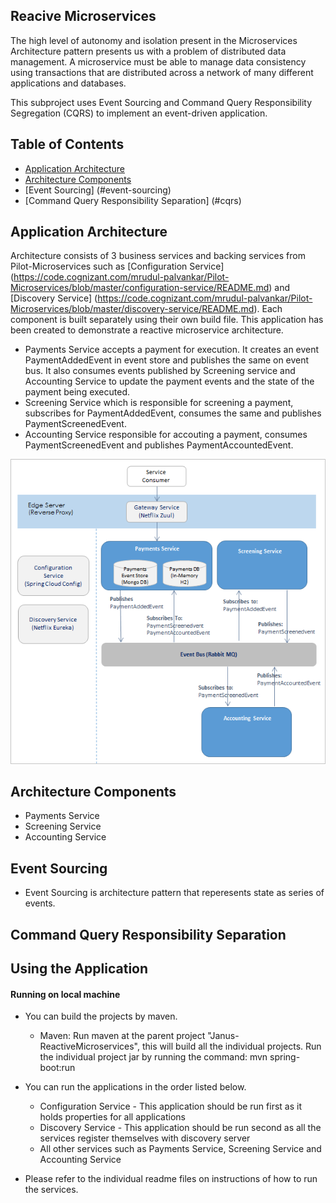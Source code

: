 ## Reacive Microservices
The high level of autonomy and isolation present in the Microservices Architecture pattern presents us with a problem of distributed data management. A microservice must be able to manage data consistency using transactions that are distributed across a network of many different applications and databases.

This subproject uses Event Sourcing and Command Query Responsibility Segregation (CQRS) to implement an event-driven application.

## Table of Contents
* [Application Architecture](#application-architecture)
* [Architecture Components](#architecture-components)
* [Event Sourcing] (#event-sourcing) 
* [Command Query Responsibility Separation] (#cqrs)

## <a name="application-architecture"></a> Application Architecture
Architecture consists of 3 business services and backing services from Pilot-Microservices such as [Configuration Service] (https://code.cognizant.com/mrudul-palvankar/Pilot-Microservices/blob/master/configuration-service/README.md) and [Discovery Service] (https://code.cognizant.com/mrudul-palvankar/Pilot-Microservices/blob/master/discovery-service/README.md). Each component is built separately using their own build file. This application has been created to demonstrate a reactive microservice architecture. 

* Payments Service accepts a payment for execution. It creates an event PaymentAddedEvent in event store and publishes the same on event bus. It also consumes events published by Screening service and Accounting Service to update the payment events and the state of the payment being executed.
* Screening Service which is responsible for screening a payment, subscribes for PaymentAddedEvent, consumes the same and publishes PaymentScreenedEvent. 
* Accounting Service responsible for accouting a payment, consumes PaymentScreenedEvent and publishes PaymentAccountedEvent.

![Reactive Microservices Architecture](Janus-ReactiveMicroservices.png)

## <a name="architecture-components"></a> Architecture Components
* Payments Service
* Screening Service
* Accounting Service

## <a name="event-scourcing"></a> Event Sourcing 
* Event Sourcing is architecture pattern that reperesents state as series of events.

## <a name="cqrs"></a> Command Query Responsibility Separation

## Using the Application

#### Running on local machine
* You can build the projects by maven. 
    * Maven: Run maven at the parent project "Janus-ReactiveMicroservices", this will build all the individual projects. Run the  individual project jar by running the command: mvn spring-boot:run

* You can run the applications in the order listed below.
    * Configuration Service - This application should be run first as it holds properties for all applications 
    * Discovery Service - This application should be run second as all the services register themselves with discovery server
    * All other services such as Payments Service, Screening Service and Accounting Service

* Please refer to the individual readme files on instructions of how to run the services. 